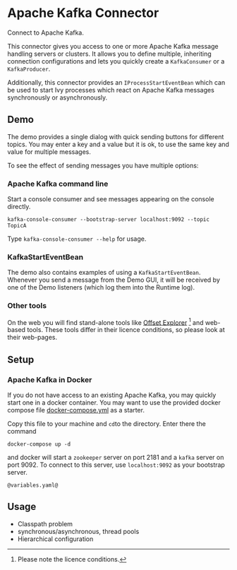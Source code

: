 # Apache Kafka Connector

Connect to Apache Kafka.

This connector gives you access to one or more Apache Kafka message
handling servers or clusters. It allows you to define multiple,
inheriting connection configurations and lets you quickly create
a `KafkaConsumer` or a `KafkaProducer`.

Additionally, this connector provides an `IProcessStartEventBean` which
can be used to start Ivy processes which react on Apache Kafka messages
synchronously or asynchronously. 

## Demo

The demo provides a single dialog with quick sending buttons for different topics.
You may enter a key and a value but it is ok, to use the same key and value for
multiple messages.

To see the effect of sending messages you have multiple options:

### Apache Kafka command line

Start a console consumer and see messages appearing on the console directly.

```
kafka-console-consumer --bootstrap-server localhost:9092 --topic TopicA
```
Type `kafka-console-consumer --help` for usage.

### KafkaStartEventBean

The demo also contains examples of using a `KafkaStartEventBean`. Whenever
you send a message from the Demo GUI, it will be received by one of the
Demo listeners (which log them into the Runtime log).

### Other tools

On the web you will find stand-alone tools like [Offset Explorer](https://www.offsetexplorer.com) [^1] and web-based tools. These tools differ in their licence conditions, so please look at their web-pages.

[^1]: Please note the licence conditions.



## Setup

### Apache Kafka in Docker

If you do not have access to an existing Apache Kafka, you may quickly start one
in a docker container. You may want to use the provided docker compose file
[docker-compose.yml](files/docker-compose.yml) as a starter.

Copy this file to your machine and `cd`to the directory. Enter there the command
```
docker-compose up -d
```
and docker will start a `zookeeper` server on port 2181  and a `kafka` server on port 9092. To
connect to this server, use `localhost:9092` as your bootstrap server. 

```
@variables.yaml@
```

## Usage

* Classpath problem
* synchronous/asynchronous, thread pools
* Hierarchical configuration 
